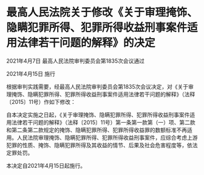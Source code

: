 # 最高人民法院关于修改《关于审理掩饰、隐瞒犯罪所得、犯罪所得收益刑事案件适用法律若干问题的解释》的决定

2021年4月7日 最高人民法院审判委员会第1835次会议通过

2021年4月15日 施行

根据审判实践需要，经最高人民法院审判委员会第1835次会议决定，对《关于审理掩饰、隐瞒犯罪所得、犯罪所得收益刑事案件适用法律若干问题的解释》（法释〔2015〕11号）作如下修改：

自本决定实施之日起，《关于审理掩饰、隐瞒犯罪所得、犯罪所得收益刑事案件适用法律若干问题的解释》（法释〔2015〕11号）第一条第一款第（一）项、第二款和第二条第二款规定的掩饰、隐瞒犯罪所得、犯罪所得收益罪的数额标准不再适用。人民法院审理掩饰、隐瞒犯罪所得、犯罪所得收益刑事案件，应综合考虑上游犯罪的性质、掩饰、隐瞒犯罪所得及其收益的情节、后果及社会危害程度等，依法定罪处罚。

本决定自2021年4月15日起施行。
